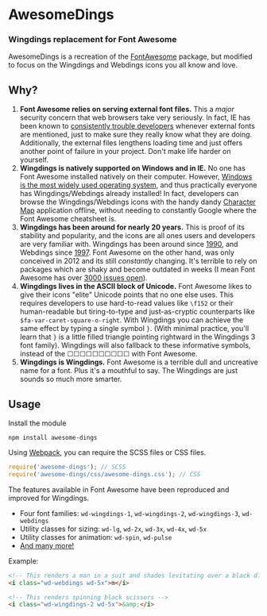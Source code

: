 # AwesomeDings
### Wingdings replacement for Font Awesome

AwesomeDings is a recreation of the [FontAwesome](http://fontawesome.io/) package, but modified to focus on the Wingdings and Webdings icons you all know and love.

## Why?

 1. **Font Awesome relies on serving external font files.** This a _major_ security concern that web browsers take very seriously. In fact, IE has been known to [consistently trouble developers](https://github.com/FortAwesome/Font-Awesome/wiki/Troubleshooting#im-hosting-fonts-on-my-server-and-icons-dont-show-up) whenever external fonts are mentioned, just to make sure they really know what they are doing. Additionally, the external files lengthens loading time and just offers another point of failure in your project. Don't make life harder on yourself.
 2. **Wingdings is natively supported on Windows and in IE.** No one has Font Awesome installed natively on their computer. However, [Windows is the most widely used operating system](https://en.wikipedia.org/wiki/Usage_share_of_operating_systems#Desktop_and_laptop_computers), and thus practically everyone has Wingdings/Webdings already installed! In fact, developers can browse the Wingdings/Webdings icons with the handy dandy [Character Map](https://en.wikipedia.org/wiki/Character_Map) application offline, without needing to constantly Google where the Font Awesome cheatsheet is.
 3. **Wingdings has been around for nearly 20 years.** This is proof of its stability and popularity, and the icons are all ones users and developers are very familiar with. Wingdings has been around since [1990](https://en.wikipedia.org/wiki/Wingdings), and Webdings since [1997](https://en.wikipedia.org/wiki/Webdings). Font Awesome on the other hand, was only conceived in 2012 and its still _constantly_ changing. It's terrible to rely on packages which are shaky and become outdated in weeks (I mean Font Awesome has over [3000 issues open](https://github.com/FortAwesome/Font-Awesome/issues)).
 4. **Wingdings lives in the ASCII block of Unicode.** Font Awesome likes to give their icons "elite" Unicode points that no one else uses. This requires developers to use hard-to-read values like `\f152` or their human-readable but tiring-to-type and just-as-cryptic counterparts like `$fa-var-caret-square-o-right`. With Wingdings you can achieve the same effect by typing a single symbol `}`. (With minimal practice, you'll learn that `}` is a little filled triangle pointing rightward in the Wingdings 3 font family). Wingdings will also fallback to these informative symbols, instead of the ☐☐☐☐☐☐☐☐☐☐ with Font Awesome.
 5. **Wingdings is Wingdings.** Font Awesome is a terrible dull and uncreative name for a font. Plus it's a mouthful to say. The Wingdings are just sounds so much more smarter.

## Usage

Install the module

```
npm install awesome-dings
```

Using [Webpack](https://webpack.github.io/), you can require the SCSS files or CSS files.

```javascript
require('awesome-dings'); // SCSS
require('awesome-dings/css/awesome-dings.css'); // CSS
```

The features available in Font Awesome have been reproduced and improved for Wingdings.

 - Four font families: `wd-wingdings-1`, `wd-wingdings-2`, `wd-wingdings-3`, `wd-webdings`
 - Utility classes for sizing: `wd-lg`, `wd-2x`, `wd-3x`, `wd-4x`, `wd-5x`
 - Utility classes for animation: `wd-spin`, `wd-pulse`
 - [And many more!](https://fortawesome.github.io/Font-Awesome/examples/)

Example:

```html
<!-- This renders a man in a suit and shades levitating over a black disc -->
<i class="wd-webdings wd-5x">m</i>

<!-- This renders spinning black scissors -->
<i class="wd-wingdings-2 wd-5x">&amp;</i>
```
